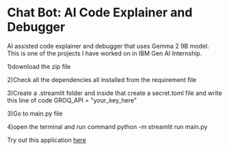 # Chat Bot: AI Code Explainer and Debugger
AI assisted code explainer and debugger that uses Gemma 2 9B model. This is one of the projects I have worked on in IBM Gen AI Internship.

1)download the zip file 

2)Check all the dependencies all installed from the requirement file 

3)Create a .streamlit folder and inside that create a secret.toml file and write this line of code GROQ_API = "your_key_here"

3)Go to main.py file

4)open the terminal and run command python -m streamlit run main.py

Try out this application [here](https://ai-code-explain-and-debug.streamlit.app)
